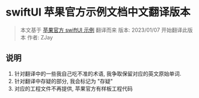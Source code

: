 # swiftUI 苹果官方示例文档中文翻译版本

> 本文基于 [苹果官方 swiftUI 示例](https://developer.apple.com/tutorials/app-dev-training/getting-started-with-scrumdinger) 翻译而来
> 版本: 2023/01/07 开始翻译此版本
> 作者: ZJay

## 说明
1. 针对翻译中的一些我自己吃不准的术语, 我争取保留对应的英文原始单词.
2. 针对翻译中存疑的部分, 我会标记为 "存疑"
3. 对应的工程文件不再提供, 苹果官方有样板工程代码